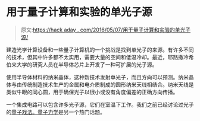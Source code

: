 # 用于量子计算和实验的单光子源

> 原文:[https://hack aday . com/2016/05/07/用于量子计算和实验的单光子源/](https://hackaday.com/2016/05/07/single-photon-source-for-quantum-computing-and-experimentation/)

建造光学计算设备和一些量子计算机的一个挑战是找到单光子的来源。有许多不同的技术，但其中许多都不太实用，需要大量的空间和低温冷却。最近，耶路撒冷希伯来大学的研究人员在半导体芯片上开发了一种可扩展的光子源。

使用半导体材料的纳米晶体，这种新技术发射单光子，而且方向可以预测。纳米晶体与由传统制造技术生产的金属和电介质制成的圆形纳米天线相结合。纳米天线是类似牛眼的同心圆，用于确保光子以很小或没有角度偏差的正确方向传播。

一个集成电路可以包含许多光子源，它们在室温下工作。我们之前已经讨论过光子的[量子戏法。](http://hackaday.com/2015/11/30/uses-for-quantum-entanglement-with-shanni-prutchi/)[量子力学](http://hackaday.com/2015/07/24/quantum-mechanics-in-your-processor-complementarity/)是另一个热门话题。